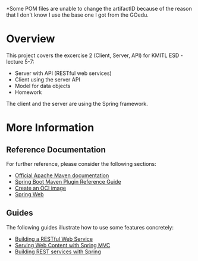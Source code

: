 *Some POM files are unable to change the artifactID because of the reason that I don't know
I use the base one I got from the GOedu.


# Overview
This project covers the excercise 2 (Client, Server, API) for KMITL ESD - lecture 5-7:
- Server with API (RESTful web services) 
- Client using the server API
- Model for data objects
- Homework

The client and the server are using the Spring framework.

# More Information

## Reference Documentation
For further reference, please consider the following sections:

* [Official Apache Maven documentation](https://maven.apache.org/guides/index.html)
* [Spring Boot Maven Plugin Reference Guide](https://docs.spring.io/spring-boot/docs/2.4.0-SNAPSHOT/maven-plugin/reference/html/)
* [Create an OCI image](https://docs.spring.io/spring-boot/docs/2.4.0-SNAPSHOT/maven-plugin/reference/html/#build-image)
* [Spring Web](https://docs.spring.io/spring-boot/docs/2.3.3.RELEASE/reference/htmlsingle/#boot-features-developing-web-applications)

## Guides
The following guides illustrate how to use some features concretely:

* [Building a RESTful Web Service](https://spring.io/guides/gs/rest-service/)
* [Serving Web Content with Spring MVC](https://spring.io/guides/gs/serving-web-content/)
* [Building REST services with Spring](https://spring.io/guides/tutorials/bookmarks/)

